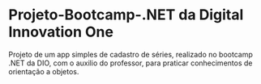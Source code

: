 # Projeto-Bootcamp-.NET da Digital Innovation One
Projeto de um app simples de cadastro de séries, realizado no bootcamp .NET da DIO, com o auxilio do professor, para praticar conhecimentos de orientação a objetos.
